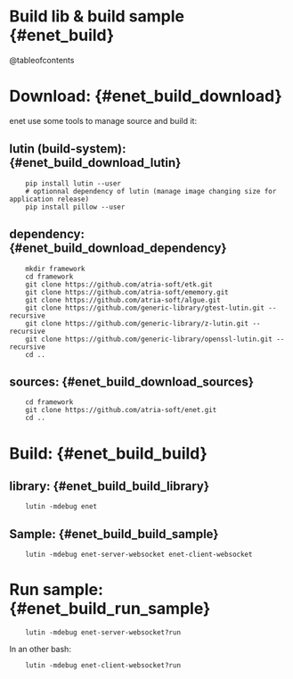 Build lib & build sample                           {#enet_build}
========================

@tableofcontents

Download:                                          {#enet_build_download}
=========

enet use some tools to manage source and build it:

lutin (build-system):                              {#enet_build_download_lutin}
---------------------

```{.sh}
	pip install lutin --user
	# optionnal dependency of lutin (manage image changing size for application release)
	pip install pillow --user
```


dependency:                                        {#enet_build_download_dependency}
-----------

```{.sh}
	mkdir framework
	cd framework
	git clone https://github.com/atria-soft/etk.git
	git clone https://github.com/atria-soft/ememory.git
	git clone https://github.com/atria-soft/algue.git
	git clone https://github.com/generic-library/gtest-lutin.git --recursive
	git clone https://github.com/generic-library/z-lutin.git --recursive
	git clone https://github.com/generic-library/openssl-lutin.git --recursive
	cd ..
```

sources:                                           {#enet_build_download_sources}
--------

```{.sh}
	cd framework
	git clone https://github.com/atria-soft/enet.git
	cd ..
```

Build:                                             {#enet_build_build}
======


library:                                           {#enet_build_build_library}
--------

```{.sh}
	lutin -mdebug enet
```

Sample:                                            {#enet_build_build_sample}
-------

```{.sh}
	lutin -mdebug enet-server-websocket enet-client-websocket
```


Run sample:                                        {#enet_build_run_sample}
===========

```{.sh}
	lutin -mdebug enet-server-websocket?run
```

In an other bash:

```{.sh}
	lutin -mdebug enet-client-websocket?run
```

